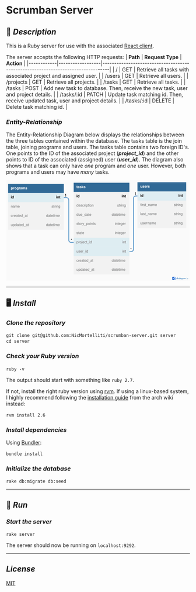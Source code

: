 # **Scrumban Server**

## 📖 ***Description***

This is a Ruby server for use with the associated [React client](https://github.com/NicMortelliti/scrumban-client).

The server accepts the following HTTP requests:
| **Path** | **Request Type** | **Action** |
|------------|------------------|---------------------------------------------------------------------------------|
| / | GET | Retrieve all tasks with associated project and assigned user. |
| /users | GET | Retrieve all users. |
| /projects | GET | Retrieve all projects. |
| /tasks | GET | Retrieve all tasks. |
| /tasks | POST | Add new task to database. Then, receive the new task, user and project details. |
| /tasks/:id | PATCH | Update task matching id. Then, receive updated task, user and project details. |
| /tasks/:id | DELETE | Delete task matching id. |

### *Entity-Relationship*

The Entity-Relationship Diagram below displays the relationships between the three tables contained within the database. The tasks table is the join table, joining programs and users. The tasks table contains two foreign ID's. One points to the ID of the associated project (***project_id***) and the other points to ID of the associated (assigned) user (***user_id***). The diagram also shows that a task can only have *one* program and *one* user. However, both programs and users may have *many* tasks.

![ERD](assets/erd.png)

---

## 🖥️ ***Install***

### *Clone the repository*

```shell
git clone git@github.com:NicMortelliti/scrumban-server.git server
cd server
```

### *Check your Ruby version*

```shell
ruby -v
```

The output should start with something like `ruby 2.7`.

If not, install the right ruby version using [rvm](https://rvm.io/). If using a linux-based system, I highly recommend following the [installation guide](https://wiki.archlinux.org/title/RVM) from the arch wiki instead:

```shell
rvm install 2.6
```

### *Install dependencies*

Using [Bundler](https://bundler.io/):

```shell
bundle install
```

### *Initialize the database*

```shell
rake db:migrate db:seed
```

---

## 👟 ***Run***

### *Start the server*

```shell
rake server
```

The server should now be running on ```localhost:9292```.

---

## ***License***

[MIT](https://choosealicense.com/licenses/mit/)
